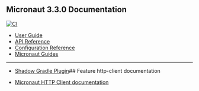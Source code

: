## Micronaut 3.3.0 Documentation

[![CI](https://github.com/ajinzrathod/MicronautIntegrationTesting/actions/workflows/gradle.yml/badge.svg)](https://github.com/ajinzrathod/MicronautIntegrationTesting/actions/workflows/gradle.yml)

- [User Guide](https://docs.micronaut.io/3.3.0/guide/index.html)
- [API Reference](https://docs.micronaut.io/3.3.0/api/index.html)
- [Configuration Reference](https://docs.micronaut.io/3.3.0/guide/configurationreference.html)
- [Micronaut Guides](https://guides.micronaut.io/index.html)
---

- [Shadow Gradle Plugin](https://plugins.gradle.org/plugin/com.github.johnrengelman.shadow)## Feature http-client documentation

- [Micronaut HTTP Client documentation](https://docs.micronaut.io/latest/guide/index.html#httpClient)

